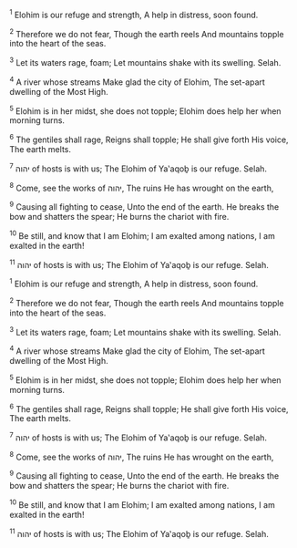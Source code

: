 <sup>1</sup> Elohim is our refuge and strength, A help in distress, soon found.

<sup>2</sup> Therefore we do not fear, Though the earth reels And mountains topple into the heart of the seas.

<sup>3</sup> Let its waters rage, foam; Let mountains shake with its swelling. Selah.

<sup>4</sup> A river whose streams Make glad the city of Elohim, The set-apart dwelling of the Most High.

<sup>5</sup> Elohim is in her midst, she does not topple; Elohim does help her when morning turns.

<sup>6</sup> The gentiles shall rage, Reigns shall topple; He shall give forth His voice, The earth melts.

<sup>7</sup> יהוה of hosts is with us; The Elohim of Ya‛aqoḇ is our refuge. Selah.

<sup>8</sup> Come, see the works of יהוה, The ruins He has wrought on the earth,

<sup>9</sup> Causing all fighting to cease, Unto the end of the earth. He breaks the bow and shatters the spear; He burns the chariot with fire.

<sup>10</sup> Be still, and know that I am Elohim; I am exalted among nations, I am exalted in the earth!

<sup>11</sup> יהוה of hosts is with us; The Elohim of Ya‛aqoḇ is our refuge. Selah.

<sup>1</sup> Elohim is our refuge and strength, A help in distress, soon found.

<sup>2</sup> Therefore we do not fear, Though the earth reels And mountains topple into the heart of the seas.

<sup>3</sup> Let its waters rage, foam; Let mountains shake with its swelling. Selah.

<sup>4</sup> A river whose streams Make glad the city of Elohim, The set-apart dwelling of the Most High.

<sup>5</sup> Elohim is in her midst, she does not topple; Elohim does help her when morning turns.

<sup>6</sup> The gentiles shall rage, Reigns shall topple; He shall give forth His voice, The earth melts.

<sup>7</sup> יהוה of hosts is with us; The Elohim of Ya‛aqoḇ is our refuge. Selah.

<sup>8</sup> Come, see the works of יהוה, The ruins He has wrought on the earth,

<sup>9</sup> Causing all fighting to cease, Unto the end of the earth. He breaks the bow and shatters the spear; He burns the chariot with fire.

<sup>10</sup> Be still, and know that I am Elohim; I am exalted among nations, I am exalted in the earth!

<sup>11</sup> יהוה of hosts is with us; The Elohim of Ya‛aqoḇ is our refuge. Selah.


